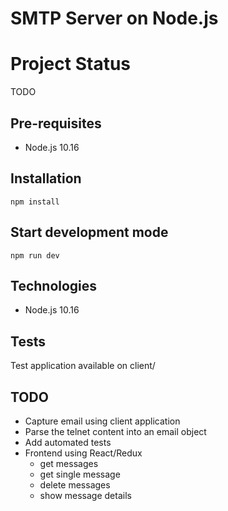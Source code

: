 # SMTP Server on Node.js

# Project Status

TODO

## Pre-requisites

- Node.js 10.16

## Installation

```
npm install
```

## Start development mode

```
npm run dev
```

## Technologies

- Node.js 10.16

## Tests

Test application available on client/

## TODO

- Capture email using client application
- Parse the telnet content into an email object
- Add automated tests
- Frontend using React/Redux
  - get messages
  - get single message
  - delete messages
  - show message details 
